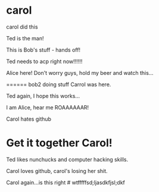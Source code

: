 
# carol

carol did this

Ted is the man!

This is Bob's stuff - hands off!

Ted needs to acp right now!!!!!!

Alice here! Don't worry guys, hold my beer and watch this...


======
bob2 doing stuff
Carrol was here.

Ted again, I hope this works...

I am Alice, hear me ROAAAAAAR!

Carol hates github


Get it together Carol!
=======
Ted likes nunchucks and computer hacking skills.

Carol loves github, carol's losing her shit.

Carol again...is this right # wtfffffsd;ljasdkfjsl;dkf
